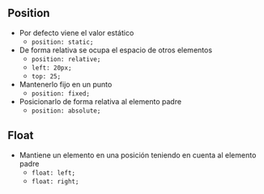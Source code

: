 ## **Position**

- Por defecto viene el valor estático
	- `position: static;`
- De forma relativa se ocupa el espacio de otros elementos
	- `position: relative;`
	- `left: 20px;`
	- `top: 25;`
- Mantenerlo fijo en un punto
	- `position: fixed;`
- Posicionarlo de forma relativa al elemento padre
	- `position: absolute;`

## **Float**

- Mantiene un elemento en una posición teniendo en cuenta al elemento padre
	- `float: left;`
	- `float: right;`